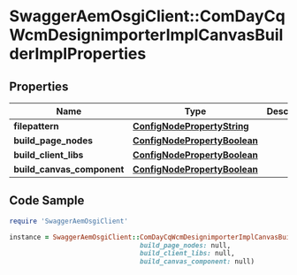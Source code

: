 # SwaggerAemOsgiClient::ComDayCqWcmDesignimporterImplCanvasBuilderImplProperties

## Properties

Name | Type | Description | Notes
------------ | ------------- | ------------- | -------------
**filepattern** | [**ConfigNodePropertyString**](ConfigNodePropertyString.md) |  | [optional] 
**build_page_nodes** | [**ConfigNodePropertyBoolean**](ConfigNodePropertyBoolean.md) |  | [optional] 
**build_client_libs** | [**ConfigNodePropertyBoolean**](ConfigNodePropertyBoolean.md) |  | [optional] 
**build_canvas_component** | [**ConfigNodePropertyBoolean**](ConfigNodePropertyBoolean.md) |  | [optional] 

## Code Sample

```ruby
require 'SwaggerAemOsgiClient'

instance = SwaggerAemOsgiClient::ComDayCqWcmDesignimporterImplCanvasBuilderImplProperties.new(filepattern: null,
                                 build_page_nodes: null,
                                 build_client_libs: null,
                                 build_canvas_component: null)
```


